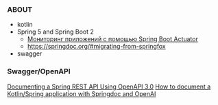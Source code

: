 ### ABOUT
- kotlin
- Spring 5 and Spring Boot 2 
  - [Мониторинг приложений с помощью Spring Boot Actuator](https://betacode.net/11757/application-monitoring-with-spring-boot-actuator)
  - https://springdoc.org/#migrating-from-springfox
 - swagger
 
### Swagger/OpenAPI
[Documenting a Spring REST API Using OpenAPI 3.0](https://www.baeldung.com/spring-rest-openapi-documentation)
[How to document a Kotlin/Spring application with Springdoc and OpenAI](https://www.davideaversa.it/blog/document-kotlin-spring-application-springdoc-openapi/)